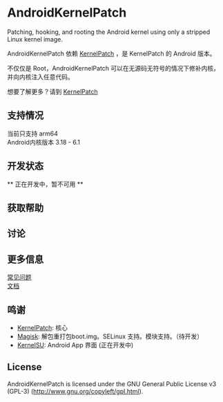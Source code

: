 # AndroidKernelPatch

Patching, hooking, and rooting the Android kernel using only a stripped Linux kernel image.

AndroidKernelPatch 依赖 [KernelPatch](https://github.com/bmax121/KernelPatch/) ，是 KernelPatch 的 Android 版本。

不仅仅是 Root，AndroidKernelPatch 可以在无源码无符号的情况下修补内核，并向内核注入任意代码。

想要了解更多？请到 [KernelPatch](https://github.com/bmax121/KernelPatch/)

## 支持情况

当前只支持 arm64  
Android内核版本 3.18 - 6.1 

## 开发状态

** 正在开发中，暂不可用 **

## 获取帮助

## 讨论

## 更多信息

[常见问题](./doc/zh-cn/faq.md)  
[文档](./doc/zh-cn/)  

## 鸣谢

- [KernelPatch](https://github.com/bmax121/KernelPatch/): 核心
- [Magisk](https://github.com/topjohnwu/Magisk): 解包重打包boot.img。SELinux 支持。模块支持。（待开发）
- [KernelSU](https://github.com/tiann/KernelSU): Android App 界面 (正在开发中)

## License

AndroidKernelPatch is licensed under the GNU General Public License v3 (GPL-3) (http://www.gnu.org/copyleft/gpl.html).
